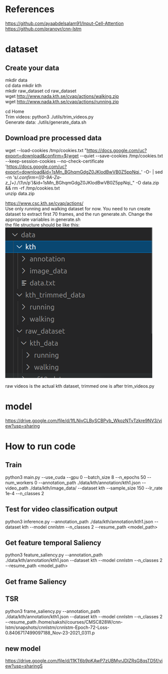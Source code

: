 # References 
https://github.com/ayaabdelsalam91/Input-Cell-Attention       
https://github.com/pranoyr/cnn-lstm     

# dataset
## Create your data
mkdir data    
cd data
mkdir kth    
mkdir raw_dataset
cd raw_dataset     
wget http://www.nada.kth.se/cvap/actions/walking.zip     
wget http://www.nada.kth.se/cvap/actions/running.zip


cd Home    
Trim videos:  python3 ./utils/trim_videos.py       
Generate data: ./utils/generate_data.sh 
  


## Download pre processed data
wget --load-cookies /tmp/cookies.txt "https://docs.google.com/uc?export=download&confirm=$(wget --quiet --save-cookies /tmp/cookies.txt --keep-session-cookies --no-check-certificate 'https://docs.google.com/uc?export=download&id=1sMn_BGhqmGdgZ0JKlodBwVB0Z5ppNqi_' -O- | sed -rn 's/.*confirm=([0-9A-Za-z_]+).*/\1\n/p')&id=1sMn_BGhqmGdgZ0JKlodBwVB0Z5ppNqi_" -O data.zip && rm -rf /tmp/cookies.txt       
unzip data.zip




https://www.csc.kth.se/cvap/actions/     
Use only running and walking dataset for now.
You need to run create dataset to extract first 70 frames, and the run generate.sh. Change the appropriate variables in generate.sh     
the file structure should be like this:
![alt text](https://github.com/sakshikakde/interpretability_of_lstm/blob/kth/doc_images/Screenshot%20from%202021-11-22%2016-48-26.png)


raw videos is the actual kth dataset,
trimmed one is after trim_videos.py


# model
https://drive.google.com/file/d/1fLNivCLBySCBPyb_WkozNTvTzkre9NV3/view?usp=sharing
# How to run code 
## Train

python3 main.py --use_cuda --gpu 0 --batch_size 8 --n_epochs 50 --num_workers 0  --annotation_path ./data/kth/annotation/kth1.json --video_path ./data/kth/image_data/  --dataset kth --sample_size 150 --lr_rate 1e-4 --n_classes 2

## Test for video classification output 
 python3 inference.py  --annotation_path ./data/kth/annotation/kth1.json  --dataset kth --model cnnlstm --n_classes 2 --resume_path <model_path>
    
## Get feature temporal Saliency
python3 feature_saliency.py  --annotation_path ./data/kth/annotation/kth1.json  --dataset kth --model cnnlstm --n_classes 2 --resume_path <model_path>

## Get frame Saliency
## TSR
python3 frame_saliency.py  --annotation_path ./data/kth/annotation/kth1.json  --dataset kth --model cnnlstm --n_classes 2 --resume_path /home/sakshi/courses/CMSC828W/cnn-lstm/snapshots/cnnlstm/cnnlstm-Epoch-72-Loss-0.8406717499097188_Nov-23-2021_0311.p
    
## new model
https://drive.google.com/file/d/11KT6b9pKAwP7zUBMyrJDlZRsG8qsTD5f/view?usp=sharingS






